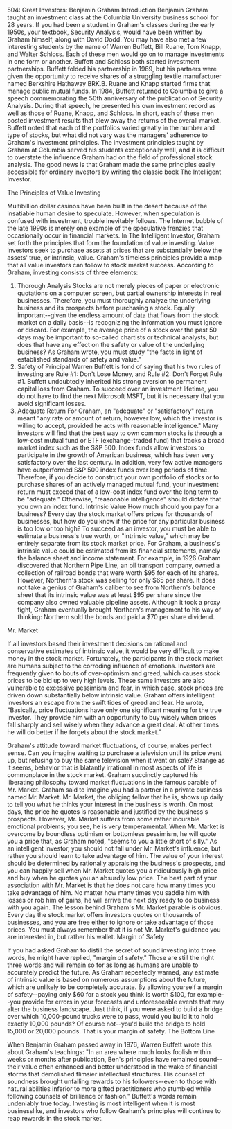 504: Great Investors: Benjamin Graham
Introduction
Benjamin Graham taught an investment class at the Columbia University business school for 28 years. If you had been a student in Graham's classes during the early 1950s, your textbook, Security Analysis, would have been written by Graham himself, along with David Dodd.
You may have also met a few interesting students by the name of Warren Buffett, Bill Ruane, Tom Knapp, and Walter Schloss. Each of these men would go on to manage investments in one form or another. Buffett and Schloss both started investment partnerships. Buffett folded his partnership in 1969, but his partners were given the opportunity to receive shares of a struggling textile manufacturer named Berkshire Hathaway BRK.B. Ruane and Knapp started firms that manage public mutual funds.
In 1984, Buffett returned to Columbia to give a speech commemorating the 50th anniversary of the publication of Security Analysis. During that speech, he presented his own investment record as well as those of Ruane, Knapp, and Schloss. In short, each of these men posted investment results that blew away the returns of the overall market. Buffett noted that each of the portfolios varied greatly in the number and type of stocks, but what did not vary was the managers' adherence to Graham's investment principles. The investment principles taught by Graham at Columbia served his students exceptionally well, and it is difficult to overstate the influence Graham had on the field of professional stock analysis. The good news is that Graham made the same principles easily accessible for ordinary investors by writing the classic book The Intelligent Investor.

The Principles of Value Investing

Multibillion dollar casinos have been built in the desert because of the insatiable human desire to speculate. However, when speculation is confused with investment, trouble inevitably follows. The Internet bubble of the late 1990s is merely one example of the speculative frenzies that occasionally occur in financial markets. In The Intelligent Investor, Graham set forth the principles that form the foundation of value investing. Value investors seek to purchase assets at prices that are substantially below the assets' true, or intrinsic, value. Graham's timeless principles provide a map that all value investors can follow to stock market success. According to Graham, investing consists of three elements:
1. Thorough Analysis
Stocks are not merely pieces of paper or electronic quotations on a computer screen, but partial ownership interests in real businesses. Therefore, you must thoroughly analyze the underlying business and its prospects before purchasing a stock. Equally important--given the endless amount of data that flows from the stock market on a daily basis--is recognizing the information you must ignore or discard. For example, the average price of a stock over the past 50 days may be important to so-called chartists or technical analysts, but does that have any effect on the safety or value of the underlying business? As Graham wrote, you must study "the facts in light of established standards of safety and value."
2. Safety of Principal
Warren Buffett is fond of saying that his two rules of investing are Rule #1: Don't Lose Money, and Rule #2: Don't Forget Rule #1. Buffett undoubtedly inherited his strong aversion to permanent capital loss from Graham. To succeed over an investment lifetime, you do not have to find the next Microsoft MSFT, but it is necessary that you avoid significant losses.
3. Adequate Return
For Graham, an "adequate" or "satisfactory" return meant "any rate or amount of return, however low, which the investor is willing to accept, provided he acts with reasonable intelligence." Many investors will find that the best way to own common stocks is through a low-cost mutual fund or ETF (exchange-traded fund) that tracks a broad market index such as the S&P 500. Index funds allow investors to participate in the growth of American business, which has been very satisfactory over the last century. In addition, very few active managers have outperformed S&P 500 index funds over long periods of time. Therefore, if you decide to construct your own portfolio of stocks or to purchase shares of an actively managed mutual fund, your investment return must exceed that of a low-cost index fund over the long term to be "adequate." Otherwise, "reasonable intelligence" should dictate that you own an index fund.
Intrinsic Value
How much should you pay for a business? Every day the stock market offers prices for thousands of businesses, but how do you know if the price for any particular business is too low or too high? To succeed as an investor, you must be able to estimate a business's true worth, or "intrinsic value," which may be entirely separate from its stock market price.
For Graham, a business's intrinsic value could be estimated from its financial statements, namely the balance sheet and income statement. For example, in 1926 Graham discovered that Northern Pipe Line, an oil transport company, owned a collection of railroad bonds that were worth $95 for each of its shares. However, Northern's stock was selling for only $65 per share. It does not take a genius of Graham's caliber to see from Northern's balance sheet that its intrinsic value was at least $95 per share since the company also owned valuable pipeline assets. Although it took a proxy fight, Graham eventually brought Northern's management to his way of thinking: Northern sold the bonds and paid a $70 per share dividend.

Mr. Market

If all investors based their investment decisions on rational and conservative estimates of intrinsic value, it would be very difficult to make money in the stock market. Fortunately, the participants in the stock market are humans subject to the corroding influence of emotions. Investors are frequently given to bouts of over-optimism and greed, which causes stock prices to be bid up to very high levels. These same investors are also vulnerable to excessive pessimism and fear, in which case, stock prices are driven down substantially below intrinsic value.
Graham offers intelligent investors an escape from the swift tides of greed and fear. He wrote, "Basically, price fluctuations have only one significant meaning for the true investor. They provide him with an opportunity to buy wisely when prices fall sharply and sell wisely when they advance a great deal. At other times he will do better if he forgets about the stock market."
 
 Graham's attitude toward market fluctuations, of course, makes perfect sense. Can you imagine waiting to purchase a television until its price went up, but refusing to buy the same television when it went on sale? Strange as it seems, behavior that is blatantly irrational in most aspects of life is commonplace in the stock market.
 Graham succinctly captured his liberating philosophy toward market fluctuations in the famous parable of Mr. Market. Graham said to imagine you had a partner in a private business named Mr. Market. Mr. Market, the obliging fellow that he is, shows up daily to tell you what he thinks your interest in the business is worth.
 On most days, the price he quotes is reasonable and justified by the business's prospects. However, Mr. Market suffers from some rather incurable emotional problems; you see, he is very temperamental. When Mr. Market is overcome by boundless optimism or bottomless pessimism, he will quote you a price that, as Graham noted, "seems to you a little short of silly." As an intelligent investor, you should not fall under Mr. Market's influence, but rather you should learn to take advantage of him.
 The value of your interest should be determined by rationally appraising the business's prospects, and you can happily sell when Mr. Market quotes you a ridiculously high price and buy when he quotes you an absurdly low price. The best part of your association with Mr. Market is that he does not care how many times you take advantage of him. No matter how many times you saddle him with losses or rob him of gains, he will arrive the next day ready to do business with you again.
 The lesson behind Graham's Mr. Market parable is obvious. Every day the stock market offers investors quotes on thousands of businesses, and you are free either to ignore or take advantage of those prices. You must always remember that it is not Mr. Market's guidance you are interested in, but rather his wallet.
 Margin of Safety

 If you had asked Graham to distill the secret of sound investing into three words, he might have replied, "margin of safety." Those are still the right three words and will remain so for as long as humans are unable to accurately predict the future.
 As Graham repeatedly warned, any estimate of intrinsic value is based on numerous assumptions about the future, which are unlikely to be completely accurate. By allowing yourself a margin of safety--paying only $60 for a stock you think is worth $100, for example--you provide for errors in your forecasts and unforeseeable events that may alter the business landscape.
 Just think, if you were asked to build a bridge over which 10,000-pound trucks were to pass, would you build it to hold exactly 10,000 pounds? Of course not--you'd build the bridge to hold 15,000 or 20,000 pounds. That is your margin of safety.
 The Bottom Line

 When Benjamin Graham passed away in 1976, Warren Buffett wrote this about Graham's teachings: "In an area where much looks foolish within weeks or months after publication, Ben's principles have remained sound--their value often enhanced and better understood in the wake of financial storms that demolished flimsier intellectual structures. His counsel of soundness brought unfailing rewards to his followers--even to those with natural abilities inferior to more gifted practitioners who stumbled while following counsels of brilliance or fashion." Buffett's words remain undeniably true today. Investing is most intelligent when it is most businesslike, and investors who follow Graham's principles will continue to reap rewards in the stock market.

